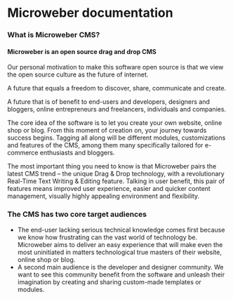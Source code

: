 Microweber documentation
===


### What is Microweber CMS?
 



#### Microweber is an open source drag and drop CMS

Our personal motivation to make this software open source is that we view the open source culture as the future of internet. 

A future that equals a freedom to discover, share, communicate and create. 

A future that is of benefit to end-users and developers, designers and bloggers, online entrepreneurs and freelancers, individuals and companies.

The core idea of the software is to let you create your own website, online shop or blog. From this moment of creation on, your journey towards success begins. Tagging all along will be different modules, customizations and features of the CMS, among them many specifically tailored for e-commerce enthusiasts and bloggers.

The most important thing you need to know is that Microweber pairs the latest CMS trend – the unique Drag & Drop technology, with a revolutionary Real-Time Text Writing & Editing feature. Talking in user benefit, this pair of features means improved user experience, easier and quicker content management, visually highly appealing environment and flexibility.

### The CMS has two core target audiences

* The end-user lacking serious technical knowledge comes first because we know how frustrating can the vast world of technology be. Microweber aims to deliver an easy experience that will make even the most uninitiated in matters technological true masters of their website, online shop or blog. 
* A second main audience is the developer and designer community. We want to see this community benefit from the software and unleash their imagination by creating and sharing custom-made templates or modules. 
